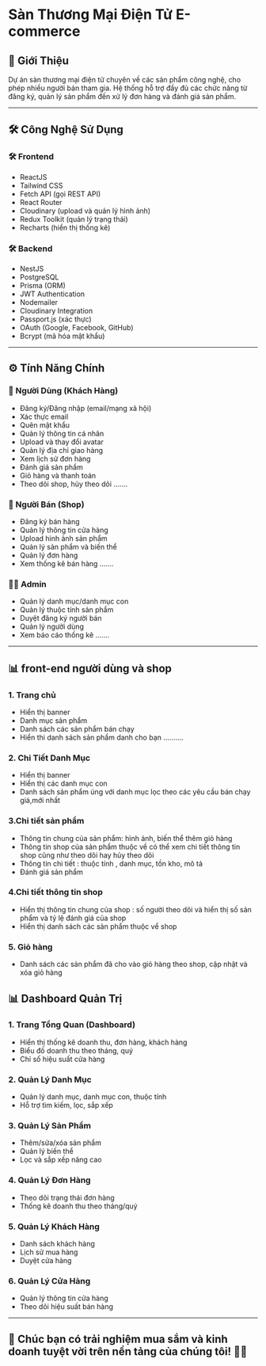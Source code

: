 # Sàn Thương Mại Điện Tử E-commerce

## 📝 Giới Thiệu
Dự án sàn thương mại điện tử chuyên về các sản phẩm công nghệ, cho phép nhiều người bán tham gia. Hệ thống hỗ trợ đầy đủ các chức năng từ đăng ký, quản lý sản phẩm đến xử lý đơn hàng và đánh giá sản phẩm.

---

## 🛠️ Công Nghệ Sử Dụng

### 🛠️ Frontend
- ReactJS
- Tailwind CSS
- Fetch API (gọi REST API)
- React Router
- Cloudinary (upload và quản lý hình ảnh)
- Redux Toolkit (quản lý trạng thái)
- Recharts (hiển thị thống kê)

### 🛠️ Backend
- NestJS
- PostgreSQL
- Prisma (ORM)
- JWT Authentication
- Nodemailer
- Cloudinary Integration
- Passport.js (xác thực)
- OAuth (Google, Facebook, GitHub)
- Bcrypt (mã hóa mật khẩu)

---

## ⚙️ Tính Năng Chính

### 👤 Người Dùng (Khách Hàng)
- Đăng ký/Đăng nhập (email/mạng xã hội)
- Xác thực email
- Quên mật khẩu
- Quản lý thông tin cá nhân
- Upload và thay đổi avatar
- Quản lý địa chỉ giao hàng
- Xem lịch sử đơn hàng
- Đánh giá sản phẩm
- Giỏ hàng và thanh toán
- Theo dõi shop, hủy theo dõi
.......

### 🏢 Người Bán (Shop)
- Đăng ký bán hàng
- Quản lý thông tin cửa hàng
- Upload hình ảnh sản phẩm
- Quản lý sản phẩm và biến thể
- Quản lý đơn hàng
- Xem thống kê bán hàng
.......

### 👨‍💼 Admin
- Quản lý danh mục/danh mục con
- Quản lý thuộc tính sản phẩm
- Duyệt đăng ký người bán
- Quản lý người dùng
- Xem báo cáo thống kê
.......

---
## 📊 front-end người dùng và shop 
### 1. Trang chủ 
- Hiển thị banner 
- Danh mục sản phẩm
- Danh sách các sản phẩm bán chạy
- Hiển thi danh sách sản phẩm danh cho bạn
..........
### 2. Chi Tiết Danh Mục
- Hiển thị banner 
- Hiển thị các danh mục con 
- Danh sách sản phẩm úng với danh mục lọc theo các yêu cầu bán chạy giá,mới nhất 
### 3.Chi tiết sản phẩm 
- Thông tin chung của sản phẩm: hình ảnh, biến thể thêm giỏ hàng
- Thông tin shop của sản phẩm thuộc về có thể xem chi tiết thông tin shop cũng như theo dõi hay hủy theo dõi 
- Thông tin chi tiết : thuộc tính , danh mục, tồn kho,  mô tả 
- Đánh giá sản phẩm
### 4.Chi tiết thông tin shop 
- Hiển thị thông tin chung của shop : số người theo dõi và hiển thị số sản phẩm và tỷ lệ đánh giá của shop
- Hiển thị danh sách các sản phẩm thuộc vể shop
### 5. Giỏ hàng
- Danh sách các sản phẩm đã cho vào giỏ hàng theo shop, cập nhật và xóa giỏ hàng

## 📊 Dashboard Quản Trị
### 1. Trang Tổng Quan (Dashboard)
- Hiển thị thống kê doanh thu, đơn hàng, khách hàng
- Biểu đồ doanh thu theo tháng, quý
- Chỉ số hiệu suất cửa hàng

### 2. Quản Lý Danh Mục
- Quản lý danh mục, danh mục con, thuộc tính
- Hỗ trợ tìm kiếm, lọc, sắp xếp

### 3. Quản Lý Sản Phẩm
- Thêm/sửa/xóa sản phẩm
- Quản lý biến thể
- Lọc và sắp xếp nâng cao

### 4. Quản Lý Đơn Hàng
- Theo dõi trạng thái đơn hàng
- Thống kê doanh thu theo tháng/quý

### 5. Quản Lý Khách Hàng
- Danh sách khách hàng
- Lịch sử mua hàng
- Duyệt cửa hàng

### 6. Quản Lý Cửa Hàng
- Quản lý thông tin cửa hàng
- Theo dõi hiệu suất bán hàng

---

## 🚀 Chúc bạn có trải nghiệm mua sắm và kinh doanh tuyệt vời trên nền tảng của chúng tôi! 🚀✨

